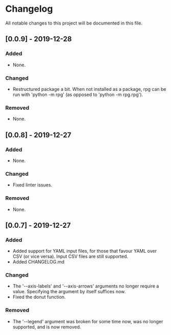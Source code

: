 # Changelog

All notable changes to this project will be documented in this file.

## [0.0.9] - 2019-12-28

### Added

- None.

### Changed

- Restructured package a bit. When not installed as a package, rpg can be run with 'python -m rpg' (as opposed to 'python -m rpg.rpg').

### Removed

- None.

## [0.0.8] - 2019-12-27

### Added

- None.

### Changed

- Fixed linter issues.

### Removed

- None.

## [0.0.7] - 2019-12-27

### Added

- Added support for YAML input files, for those that favour YAML over CSV (or vice versa). Input CSV files are still supported.
- Added CHANGELOG.md

### Changed

- The '--axis-labels' and '--axis-arrows' arguments no longer require a value. Specifying the argument by itself suffices now.
- Fixed the donut function.

### Removed

- The '--legend' argument was broken for some time now, was no longer supported, and is now removed.
